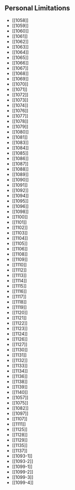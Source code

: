 ## Personal Limitations
- [[1058]]
- [[1059]]
- [[1060]]
- [[1061]]
- [[1062]]
- [[1063]]
- [[1064]]
- [[1065]]
- [[1066]]
- [[1067]]
- [[1068]]
- [[1069]]
- [[1070]]
- [[1071]]
- [[1072]]
- [[1073]]
- [[1074]]
- [[1076]]
- [[1077]]
- [[1078]]
- [[1079]]
- [[1080]]
- [[1081]]
- [[1083]]
- [[1084]]
- [[1085]]
- [[1086]]
- [[1087]]
- [[1088]]
- [[1089]]
- [[1090]]
- [[1091]]
- [[1092]]
- [[1094]]
- [[1095]]
- [[1096]]
- [[1098]]
- [[1100]]
- [[1101]]
- [[1102]]
- [[1103]]
- [[1104]]
- [[1105]]
- [[1106]]
- [[1108]]
- [[1109]]
- [[1110]]
- [[1112]]
- [[1113]]
- [[1114]]
- [[1115]]
- [[1116]]
- [[1117]]
- [[1118]]
- [[1119]]
- [[1120]]
- [[1121]]
- [[1122]]
- [[1123]]
- [[1124]]
- [[1126]]
- [[1127]]
- [[1130]]
- [[1131]]
- [[1132]]
- [[1133]]
- [[1134]]
- [[1136]]
- [[1138]]
- [[1139]]
- [[1140]]
- [[1057]]
- [[1075]]
- [[1082]]
- [[1097]]
- [[1107]]
- [[1111]]
- [[1125]]
- [[1128]]
- [[1129]]
- [[1135]]
- [[1137]]
- [[1093-1]]
- [[1093-2]]
- [[1099-1]]
- [[1099-2]]
- [[1099-3]]
- [[1099-4]]
